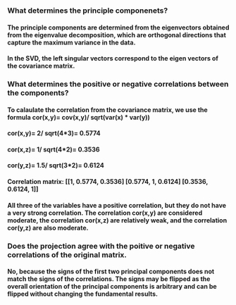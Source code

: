 ### What determines the principle componenets?

#### The principle components are determined from the eigenvectors obtained from the eigenvalue decomposition, which are orthogonal directions that capture the maximum variance in the data. 
#### In the SVD, the left singular vectors correspond to the eigen vectors of the covariance matrix.


### What determines the positive or negative correlations between the components?

#### To calaulate the correlation from the covariance matrix, we use the formula cor(x,y)= cov(x,y)/ sqrt(var(x) * var(y))
#### cor(x,y)= 2/ sqrt(4*3)= 0.5774
#### cor(x,z)= 1/ sqrt(4*2)= 0.3536
#### cor(y,z)= 1.5/ sqrt(3*2)= 0.6124
#### Correlation matrix: [[1, 0.5774, 0.3536] [0.5774, 1, 0.6124] [0.3536, 0.6124, 1]]
#### All three of the variables have a positive correlation, but they do not have a very strong correlation. The correlation cor(x,y) are considered moderate, the correlation cor(x,z) are relatively weak, and the correlation cor(y,z) are also moderate.

### Does the projection agree with the poitive or negative correlations of the original matrix.

#### No, because the signs of the first two principal components does not match the signs of the correlations. The signs may be flipped as the overall orientation of the principal components is arbitrary and can be flipped without changing the fundamental results.
